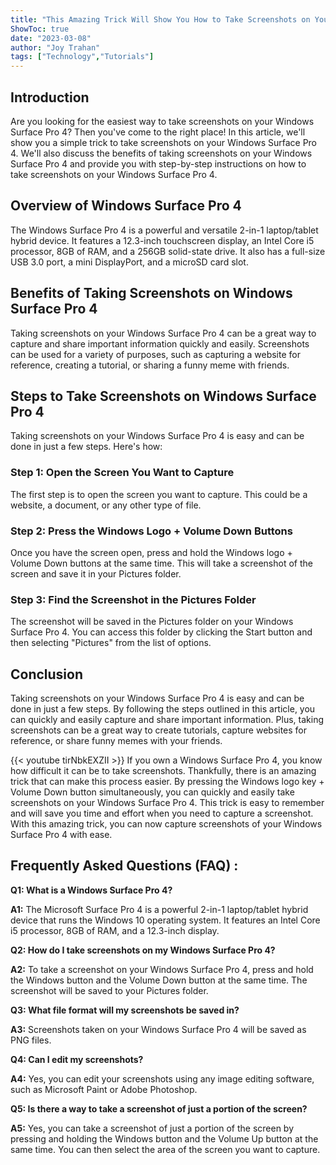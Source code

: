 ```yaml
---
title: "This Amazing Trick Will Show You How to Take Screenshots on Your Windows Surface Pro 4!"
ShowToc: true 
date: "2023-03-08"
author: "Joy Trahan" 
tags: ["Technology","Tutorials"]
---
```

## Introduction

Are you looking for the easiest way to take screenshots on your Windows Surface Pro 4? Then you've come to the right place! In this article, we'll show you a simple trick to take screenshots on your Windows Surface Pro 4. We'll also discuss the benefits of taking screenshots on your Windows Surface Pro 4 and provide you with step-by-step instructions on how to take screenshots on your Windows Surface Pro 4.

## Overview of Windows Surface Pro 4

The Windows Surface Pro 4 is a powerful and versatile 2-in-1 laptop/tablet hybrid device. It features a 12.3-inch touchscreen display, an Intel Core i5 processor, 8GB of RAM, and a 256GB solid-state drive. It also has a full-size USB 3.0 port, a mini DisplayPort, and a microSD card slot.

## Benefits of Taking Screenshots on Windows Surface Pro 4

Taking screenshots on your Windows Surface Pro 4 can be a great way to capture and share important information quickly and easily. Screenshots can be used for a variety of purposes, such as capturing a website for reference, creating a tutorial, or sharing a funny meme with friends.

## Steps to Take Screenshots on Windows Surface Pro 4

Taking screenshots on your Windows Surface Pro 4 is easy and can be done in just a few steps. Here's how:

### Step 1: Open the Screen You Want to Capture

The first step is to open the screen you want to capture. This could be a website, a document, or any other type of file.

### Step 2: Press the Windows Logo + Volume Down Buttons

Once you have the screen open, press and hold the Windows logo + Volume Down buttons at the same time. This will take a screenshot of the screen and save it in your Pictures folder.

### Step 3: Find the Screenshot in the Pictures Folder

The screenshot will be saved in the Pictures folder on your Windows Surface Pro 4. You can access this folder by clicking the Start button and then selecting "Pictures" from the list of options.

## Conclusion

Taking screenshots on your Windows Surface Pro 4 is easy and can be done in just a few steps. By following the steps outlined in this article, you can quickly and easily capture and share important information. Plus, taking screenshots can be a great way to create tutorials, capture websites for reference, or share funny memes with your friends.

{{< youtube tirNbkEXZII >}} 
If you own a Windows Surface Pro 4, you know how difficult it can be to take screenshots. Thankfully, there is an amazing trick that can make this process easier. By pressing the Windows logo key + Volume Down button simultaneously, you can quickly and easily take screenshots on your Windows Surface Pro 4. This trick is easy to remember and will save you time and effort when you need to capture a screenshot. With this amazing trick, you can now capture screenshots of your Windows Surface Pro 4 with ease.

## Frequently Asked Questions (FAQ) :
**Q1: What is a Windows Surface Pro 4?**

**A1:** The Microsoft Surface Pro 4 is a powerful 2-in-1 laptop/tablet hybrid device that runs the Windows 10 operating system. It features an Intel Core i5 processor, 8GB of RAM, and a 12.3-inch display.

**Q2: How do I take screenshots on my Windows Surface Pro 4?**

**A2:** To take a screenshot on your Windows Surface Pro 4, press and hold the Windows button and the Volume Down button at the same time. The screenshot will be saved to your Pictures folder.

**Q3: What file format will my screenshots be saved in?**

**A3:** Screenshots taken on your Windows Surface Pro 4 will be saved as PNG files.

**Q4: Can I edit my screenshots?**

**A4:** Yes, you can edit your screenshots using any image editing software, such as Microsoft Paint or Adobe Photoshop.

**Q5: Is there a way to take a screenshot of just a portion of the screen?**

**A5:** Yes, you can take a screenshot of just a portion of the screen by pressing and holding the Windows button and the Volume Up button at the same time. You can then select the area of the screen you want to capture.




